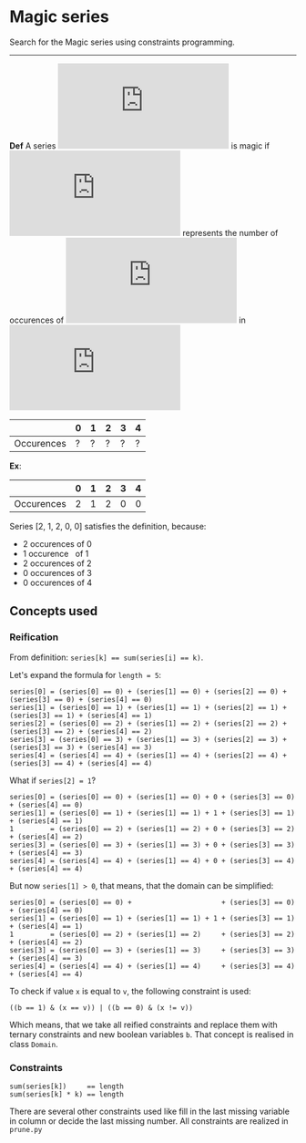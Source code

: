 # Magic series

Search for the Magic series using constraints programming.

----------------------

__Def__ A series ![Series](https://latex.codecogs.com/gif.latex?S%3D%28S_0%2C%20S_1%2C%20...%2C%20S_n%29) is magic if ![S_i](https://latex.codecogs.com/gif.latex?S_i) represents the number of occurences of ![i](https://latex.codecogs.com/gif.latex?i) in ![S](https://latex.codecogs.com/gif.latex?S)


|   | 0 | 1 | 2 | 3 | 4 |
|---|---|---|---|---|---|
|Occurences| ? | ? | ? | ? | ? |

**Ex**:

|   | 0 | 1 | 2 | 3 | 4 |
|---|---|---|---|---|---|
|Occurences| 2 | 1 | 2 | 0 | 0 |

Series [2, 1, 2, 0, 0] satisfies the definition, because:

 - 2 occurences of 0
 - 1 occurence&nbsp;&nbsp;  of 1
 - 2 occurences of 2
 - 0 occurences of 3
 - 0 occurences of 4

## Concepts used

### Reification

From definition: `series[k] == sum(series[i] == k)`.

Let's expand the formula for `length = 5`:

```
series[0] = (series[0] == 0) + (series[1] == 0) + (series[2] == 0) + (series[3] == 0) + (series[4] == 0)
series[1] = (series[0] == 1) + (series[1] == 1) + (series[2] == 1) + (series[3] == 1) + (series[4] == 1)
series[2] = (series[0] == 2) + (series[1] == 2) + (series[2] == 2) + (series[3] == 2) + (series[4] == 2)
series[3] = (series[0] == 3) + (series[1] == 3) + (series[2] == 3) + (series[3] == 3) + (series[4] == 3)
series[4] = (series[4] == 4) + (series[1] == 4) + (series[2] == 4) + (series[3] == 4) + (series[4] == 4)
```

What if `series[2] = 1`?

```
series[0] = (series[0] == 0) + (series[1] == 0) + 0 + (series[3] == 0) + (series[4] == 0)
series[1] = (series[0] == 1) + (series[1] == 1) + 1 + (series[3] == 1) + (series[4] == 1)
1         = (series[0] == 2) + (series[1] == 2) + 0 + (series[3] == 2) + (series[4] == 2)
series[3] = (series[0] == 3) + (series[1] == 3) + 0 + (series[3] == 3) + (series[4] == 3)
series[4] = (series[4] == 4) + (series[1] == 4) + 0 + (series[3] == 4) + (series[4] == 4)
```

But now `series[1] > 0`, that means, that the domain can be simplified:

```
series[0] = (series[0] == 0) +                      + (series[3] == 0) + (series[4] == 0)
series[1] = (series[0] == 1) + (series[1] == 1) + 1 + (series[3] == 1) + (series[4] == 1)
1         = (series[0] == 2) + (series[1] == 2)     + (series[3] == 2) + (series[4] == 2)
series[3] = (series[0] == 3) + (series[1] == 3)     + (series[3] == 3) + (series[4] == 3)
series[4] = (series[4] == 4) + (series[1] == 4)     + (series[3] == 4) + (series[4] == 4)
```

To check if value `x` is equal to `v`, the following constraint is used:

```
((b == 1) & (x == v)) | ((b == 0) & (x != v))
```

Which means, that we take all reified constraints and replace them with ternary constraints and new boolean variables `b`. That concept is realised in class `Domain`.

### Constraints

```
sum(series[k])     == length
sum(series[k] * k) == length
```

There are several other constraints used like fill in the last missing variable in column or decide the last missing number. All constraints are realized in `prune.py`
